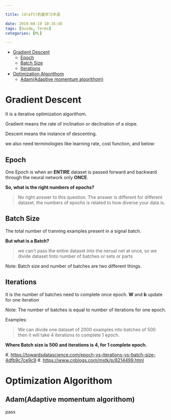 ```yaml
---

title: (draft)机器学习术语

date: 2019-08-19 10:35:45
tags: [Guide, Terms]
categories: [ML]

---
```



<!-- vim-markdown-toc GFM -->

* [Gradient Descent](#gradient-descent)
    * [Epoch](#epoch)
    * [Batch Size](#batch-size)
    * [Iterations](#iterations)
* [Optimization Algorithom](#optimization-algorithom)
    * [Adam(Adaptive momentum algorithom)](#adamadaptive-momentum-algorithom)

<!-- vim-markdown-toc -->

<!-- more -->

# Gradient Descent

It is a iterative optimization algorithom.

Gradient means the rate of inclination or declination of a slope.

Descent means the instance of descenting.

we also need terminologies like learning rate, cost function, and below:

## Epoch

One Epoch is when an **ENTIRE** dataset is passed forward and backward through the neural network only
**ONCE**.

**So, what is the right numbers of epochs?**

> No right answer to this question. The answer is different for different dataset.
> the numbers of epochs is related to how diverse your data is.

## Batch Size

The total number of tranning examples present in a signal batch.

**But what is a Batch?**

> we can't pass the entire dataset into the nerual net at once, so we divide dataset tinto number of
> batches or sets or parts

Note: Batch size and number of batches are two different things.

## Iterations

It is the number of batches need to complete once epoch. **W** and **b** update for one iteration

Note: The number of batches is equal to number of iterations for one epoch.

Examples:

> We can divide one dataset of 2000 examples into batches of 500 then it will take 4 iterations to
> complete 1 epoch.

**Where Batch size is 500 and iterations is 4, for 1 complete epoch.**

#. https://towardsdatascience.com/epoch-vs-iterations-vs-batch-size-4dfb9c7ce9c9
#. https://www.cnblogs.com/mstk/p/8214499.html


# Optimization Algorithom

## Adam(Adaptive momentum algorithom)

pass

